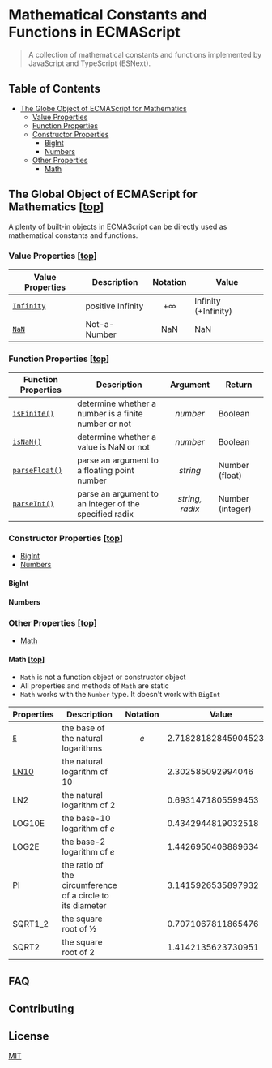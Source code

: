 # Mathematical Constants and Functions in ECMAScript

> A collection of mathematical constants and functions implemented by JavaScript and TypeScript (ESNext).

## Table of Contents

- [The Globe Object of ECMAScript for Mathematics](#the-globe-object-of-ecmascript-for-mathematics)
  - [Value Properties](#value-properties)
  - [Function Properties](#function-properties)
  - [Constructor Properties](#constructor-properties)
    - [BigInt](#bigint)
    - [Numbers](#numbers)
  - [Other Properties](#other-properties)
    - [Math](#math)

## The Global Object of ECMAScript for Mathematics [[top](#table-of-contents)]

A plenty of built-in objects in ECMAScript can be directly used as mathematical constants and functions.

### Value Properties [[top](#table-of-contents)]

| Value Properties | Description       | Notation | Value                |
| ---------------- | ----------------- | :------: | -------------------- |
| [`Infinity`]()   | positive Infinity |    +∞    | Infinity (+Infinity) |
| [`NaN`]()        | Not-a-Number      |   NaN    | NaN                  |

### Function Properties [[top](#table-of-contents)]

| Function Properties | Description                                            |    Argument     | Return           |
| ------------------- | ------------------------------------------------------ | :-------------: | ---------------- |
| [`isFinite()`]()    | determine whether a number is a finite number or not   |    _number_     | Boolean          |
| [`isNaN()`]()       | determine whether a value is NaN or not                |    _number_     | Boolean          |
| [`parseFloat()`]()  | parse an argument to a floating point number           |    _string_     | Number (float)   |
| [`parseInt()`]()    | parse an argument to an integer of the specified radix | _string, radix_ | Number (integer) |

### Constructor Properties [[top](#table-of-contents)]

- [BigInt]()
- [Numbers]()

#### BigInt

#### Numbers

### Other Properties [[top](#table-of-contents)]

- [Math]()

#### Math [[top](#table-of-contents)]

- `Math` is not a function object or constructor object
- All properties and methods of `Math` are static
- `Math` works with the `Number` type. It doesn't work with `BigInt`

| Properties                                     | Description                                                     |                Notation                | Value                 |
| ---------------------------------------------- | --------------------------------------------------------------- | :------------------------------------: | --------------------- |
| [`E`](https://tc39.es/ecma262/#sec-math.e)     | the base of the natural logarithms                              | <var style="font-style:italic">e</var> | 2.7182818284590452354 |
| [LN10](https://tc39.es/ecma262/#sec-math.ln10) | the natural logarithm of 10                                     |                                        | 2.302585092994046     |
| LN2                                            | the natural logarithm of 2                                      |                                        | 0.6931471805599453    |
| LOG10E                                         | the base-10 logarithm of <var style="font-style:italic">e</var> |                                        | 0.4342944819032518    |
| LOG2E                                          | the base-2 logarithm of <var style="font-style:italic">e</var>  |                                        | 1.4426950408889634    |
| PI                                             | the ratio of the circumference of a circle to its diameter      |                                        | 3.1415926535897932    |
| SQRT1_2                                        | the square root of ½                                            |                                        | 0.7071067811865476    |
| SQRT2                                          | the square root of 2                                            |                                        | 1.4142135623730951    |

## FAQ

## Contributing

## License

[MIT](https://github.com/shenlu89/es-math/blob/main/LICENSE)
